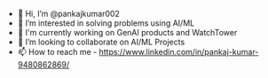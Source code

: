 - 👋 Hi, I’m @pankajkumar002
- 👀 I’m interested in solving problems using AI/ML
- 🌱 I'm currently working on GenAI products and WatchTower
- 💞️ I’m looking to collaborate on AI/ML Projects
- 📫 How to reach me - https://www.linkedin.com/in/pankaj-kumar-9480862869/

<!---
pankajkumar002/pankajkumar002 is a ✨ special ✨ repository because its `README.md` (this file) appears on your GitHub profile.
You can click the Preview link to take a look at your changes.
--->

